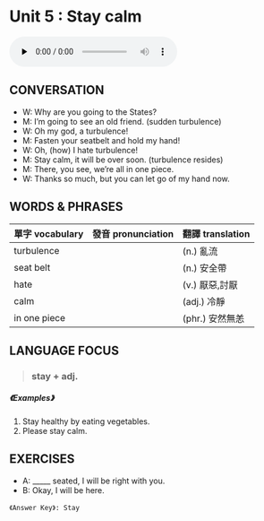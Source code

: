 # Unit 5 : Stay calm

<audio controls preload="none">
  <source src="https://channelplus.ner.gov.tw/api/audio/5ad2e5d8f95e3500064f4297">
</audio>

## CONVERSATION
* W: Why are you going to the States? 
* M: I’m going to see an old friend. (sudden turbulence) 
* W: Oh my god, a turbulence! 
* M: Fasten your seatbelt and hold my hand! 
* W: Oh, (how) I hate turbulence! 
* M: Stay calm, it will be over soon. (turbulence resides) 
* M: There, you see, we’re all in one piece. 
* W: Thanks so much, but you can let go of my hand now.

## WORDS & PHRASES
單字 vocabulary|發音 pronunciation|翻譯 translation
---|---|---
turbulence||(n.) 亂流
seat belt||(n.) 安全帶
hate||(v.) 厭惡,討厭
calm||(adj.) 冷靜
in one piece||(phr.) 安然無恙

## LANGUAGE FOCUS 
> <h3>stay + adj.</h3>

##### 《Examples》
1. Stay healthy by eating vegetables.
2. Please stay calm.

## EXERCISES 
* A: _____ seated, I will be right with you.
* B: Okay, I will be here.

`《Answer Key》: Stay`